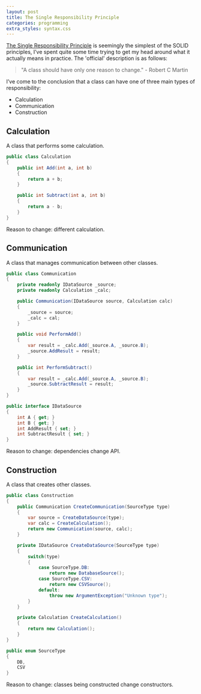 ```yaml
---
layout: post
title: The Single Responsibility Principle
categories: programming
extra_styles: syntax.css
---
```


[The Single Responsibility Principle](https://en.wikipedia.org/wiki/Single_responsibility_principle) is seemingly the simplest of the SOLID principles, I’ve spent quite some time trying to get my head around what it actually means in practice.  The 'official' description is as follows:

> "A class should have only one reason to change." - Robert C Martin

I’ve come to the conclusion that a class can have one of three main types of responsibility:

* Calculation
* Communication
* Construction

## Calculation

A class that performs some calculation.

```c#
public class Calculation
{
    public int Add(int a, int b)
    {
        return a + b;
    }

    public int Subtract(int a, int b)
    {
        return a - b;
    }
}
```

Reason to change: different calculation.

## Communication

A class that manages communication between other classes.

```c#
public class Communication
{
    private readonly IDataSource _source;
    private readonly Calculation _calc;

    public Communication(IDataSource source, Calculation calc)
    {
        _source = source;
        _calc = cal;
    }

    public void PerformAdd()
    {
        var result = _calc.Add(_source.A, _source.B);
        _source.AddResult = result;
    }

    public int PerformSubtract()
    {
        var result = _calc.Add(_source.A, _source.B);
        _source.SubtractResult = result;
    }
}

public interface IDataSource
{
    int A { get; }
    int B { get; }
    int AddResult { set; }
    int SubtractResult { set; }
}
```

Reason to change: dependencies change API.

## Construction

A class that creates other classes.

```c#
public class Construction
{
    public Communication CreateCommunication(SourceType type)
    {
        var source = CreateDataSource(type);
        var calc = CreateCalculation();
        return new Communication(source, calc);
    }

    private IDataSource CreateDataSource(SourceType type)
    {
        switch(type)
        {
            case SourceType.DB:
                return new DatabaseSource();
            case SourceType.CSV:
                return new CSVSource();
            default:
                throw new ArgumentException("Unknown type");
        }
    }

    private Calculation CreateCalculation()
    {
        return new Calculation();
    }
}

public enum SourceType
{
    DB,
    CSV
}
```

Reason to change: classes being constructed change constructors.

